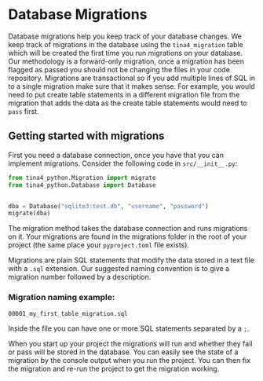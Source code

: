# Database Migrations

Database migrations help you keep track of your database changes.  We keep track of migrations in the database using the `tina4_migration` table which will be created the first time you run migrations on your database.
Our methodology is a forward-only migration, once a migration has been flagged as passed you should not be changing the files in your code repository.
Migrations are transactional so if you add multiple lines of SQL in to a single migration make sure that it makes sense.  For example, you would need to put create table statements in a different migration file from the migration that adds the data as the create table statements would need to `pass` first.
## Getting started with migrations

First you need a database connection, once you have that you can implement migrations. Consider the following code in `src/__init__.py`:

```python
from tina4_python.Migration import migrate
from tina4_python.Database import Database


dba = Database("sqlite3:test.db", "username", "password")
migrate(dba)
```

The migration method takes the database connection and runs migrations on it. Your migrations are found in the migrations folder in the root of your project (the same place your `pyproject.toml` file exists).

Migrations are plain SQL statements that modify the data stored in a text file with a `.sql` extension.  Our suggested naming convention is to give a migration number followed by a description.

### Migration naming example:

```bash
00001_my_first_table_migration.sql
```

Inside the file you can have one or more SQL statements separated by a `;`.

When you start up your project the migrations will run and whether they fail or pass will be stored in the database. You can easily see
the state of a migration by the console output when you run the project.  You can then fix the migration and re-run the project to get the migration working.

